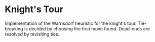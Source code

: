 # Knight's Tour
Implementation of the Warnsdorf heuristic for the knight's tour. Tie-breaking is decided by choosing the first move found. Dead-ends are resolved by revisiting ties.
